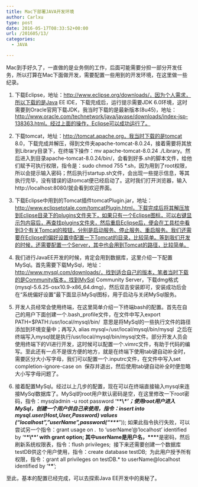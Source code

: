 ```yaml
---
title: Mac下部署JAVA开发环境
author: Carlxu
type: post
date: 2016-05-17T08:33:52+00:00
url: /201605/13/
categories:
  - JAVA

---
```

Mac到手好久了，一直做的是业务侧的工作，后面可能需要分担一部分开发任务，所以打算在Mac下面做开发，需要配置一些用到的开发环境，在这里做一些纪录。

  1. 下载Eclipse，地址：http://www.eclipse.org/downloads/，因为个人需求，所以下载的是Java EE IDE，下载完成后，运行提示需要JDK 6.0环境，这时需要到Oracle官网下载JDK，我当时下载的是最新版本(8u45)，地址：<!--more-->http://www.oracle.com/technetwork/java/javase/downloads/index-jsp-138363.html。经过上面的操作，Eclipse可以成功运行了。</p> 

  2. 下载tomcat，地址：http://tomcat.apache.org，我当时下载的是tomcat 8.0，下载完成并解压，得到文件夹apache-tomcat-8.0.24，接着需要将其放到Library目录下，在终端下操作：mv apache-tomcat-8.0.24 ./Library。然后进入到目录apache-tomcat-8.0.24/bin/，会看到好多.sh的脚本文件，给他们赋予可执行权限，指令是：sudo chmod 755 *.sh，因为用到了root权限，所以会提示输入密码；然后执行startup.sh文件，会出现一些提示信息，等其执行完毕，没有错误的话tomcat便已经启动了。这时我们打开浏览器，输入http://localhost:8080/就会看到欢迎界面。

  3. 下载Eclipse中用到的Tomcat插件tomcatPlugin.jar，地址：http://www.eclipsetotale.com/tomcatPlugin.html，下载完成后将其解压放到Eclipse目录下的plugins文件夹下，如果只有一个Eclipse图标，可以右键显示包内容后，再查找plugins文件夹，然后重启Eclipse后，便会在工具栏中看到3个有关Tomcat的按钮，分别是启动服务、停止服务、重启服务。我们还需要在Eclipse的偏好设置中配置一下Tomcat的目录，比较简单。等到我们开发的时候，还需要配置一个Server，其中也会用到Tomcat的路径，比较简单。

  4. 我们进行JavaEE开发的时候，肯定会用到数据库，这里介绍一下配置MySql。首先需要下载MySql，地址：http://www.mysql.com/downloads/，找到适合自己的版本，笔者当时下载的是Community版本，找到MySql Community Server，下载dmg格式(mysql-5.6.25-osx10.9-x86_64.dmg)，然后双击安装即可，安装成功后会在“系统偏好设置”最下面显示MySql图标，用于启动与关闭MySql服务。

  5. 开发人员经常会使用终端，在这里简单介绍一下终端bash的配置。首先在自己的用户下面创建一个.bash_profile文件，在文件中写入export PATH=$PATH:/usr/local/mysql/bin/  意思是将MySql的一些执行文件的路径添加到环境变量中；再写入 alias mysql=/usr/local/mysql/bin/mysql  之后在终端写入mysql就是执行/usr/local/mysql/bin/mysql文件。部分开发人员会使用终端下的VI进行开发，这时候可以配置一个.vimrc文件，有助于代码的编写。至此还有一点不是很方便的地方，就是在终端下使用tab键自动补全时，需要区分大小写字母，我们可以配置一个.inputrc文件，在文件中写入set completion-ignore-case on  保存并退出，然后使用tab键自动补全时便忽略大小写字母问题了。

  6. 接着配置MySql。经过以上几步的配置，现在可以在终端直接输入mysql来连接MySql数据库了。MySql的root用户默认密码是空，在这里修改一下root密码，指令：mysqladmin -u root password ‘\***\*\\*\*’；使用root用户进入MySql，创建一个用户供自己来使用，指令：insert into mysql.user(Host,User,Password) values (&#8220;localhost&#8221;,&#8221;userName&#8221;,password(&#8220;\*\*\****&#8221;)); 如果此指令执行失败，可以尝试另一个指令：grant usage on _._  to &#8216;userName&#8217;@&#8217;localhost&#8217; identified by &#8216;\***\*\\*\*&#8217; with grant option; 其中userName是用户名，\*\*\***\*是密码，然后刷新系统权限表，指令：flush privileges;  接下来还需要创建一个数据库testDB供这个用户使用，指令：create database testDB;  为此用户授予所有权限，指令：grant all privileges on testDB.\* to userName@localhost identified by &#8216;\***\***&#8217;;

至此，基本的配置已经完成，可以去探索Java EE开发中的奥秘了。

&nbsp;